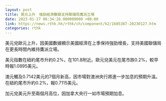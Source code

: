 ```yaml
---
layout: post
title: 美元上升　強勁經濟數據支持聯儲局鷹派立場
date: 2023-01-27 06:34:28.000000000 +08:00
link: https://news.rthk.hk/rthk/ch/component/k2/1685387-20230127.htm
categories: rthk
---
```


美元兌歐元上升，因美國數據顯示美國經濟在上季保持強勁增長，支持美國聯儲局在更長時間內維持鷹派立場。

美元指數在紐約尾市升約0.2%，在101.8附近。歐元兌美元在尾市跌0.2%，較早時報1.0895美元。

澳元觸及0.7142美元的7個月新高，因市場對澳洲央行將進一步加息的預期升溫。在紐約尾市升約0.2%，報0.7115美元。

加元兌美元升至兩個月高位，因加拿大央行一如市場預期加息。
